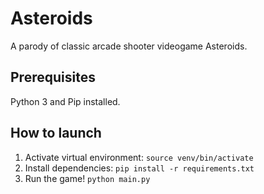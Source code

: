 # Asteroids

A parody of classic arcade shooter videogame Asteroids.

## Prerequisites

Python 3 and Pip installed.

## How to launch

1. Activate virtual environment:
   ```source venv/bin/activate```
2. Install dependencies:
   ```pip install -r requirements.txt```
3. Run the game!
   ```python main.py```

